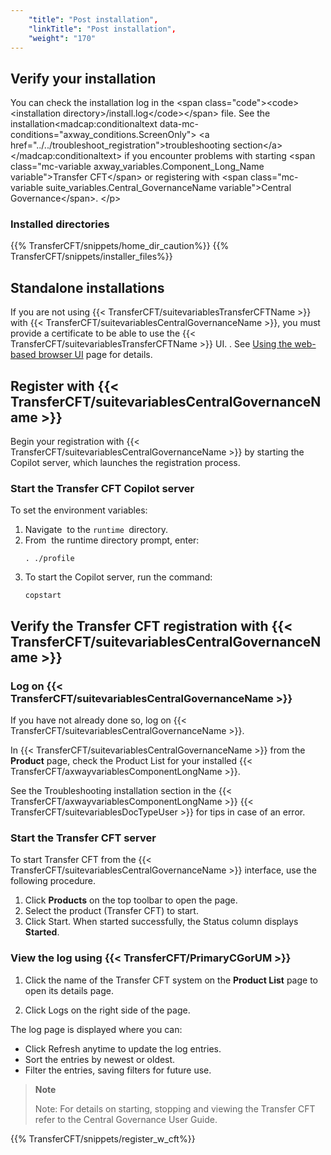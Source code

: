 ```yaml
---
    "title": "Post installation",
    "linkTitle": "Post installation",
    "weight": "170"
---
```

Verify your installation
------------------------

You can check the installation log in the &lt;span class="code"&gt;&lt;code&gt;&lt;installation directory&gt;/install.log&lt;/code&gt;&lt;/span&gt; file. See the installation&lt;madcap:conditionaltext data-mc-conditions="axway_conditions.ScreenOnly"&gt; &lt;a href="../../troubleshoot_registration"&gt;troubleshooting section&lt;/a&gt;&lt;/madcap:conditionaltext&gt; if you encounter problems with starting &lt;span class="mc-variable axway_variables.Component_Long_Name variable"&gt;Transfer CFT&lt;/span&gt; or registering with &lt;span class="mc-variable suite_variables.Central_GovernanceName variable"&gt;Central Governance&lt;/span&gt;.
&lt;/p&gt;

### Installed directories

{{% TransferCFT/snippets/home_dir_caution%}}
{{% TransferCFT/snippets/installer_files%}}

Standalone installations
------------------------

If you are not using {{< TransferCFT/suitevariablesTransferCFTName  >}} with {{< TransferCFT/suitevariablesCentralGovernanceName  >}}, you must provide a certificate to be able to use the {{< TransferCFT/suitevariablesTransferCFTName  >}} UI. . See [Using the web-based browser UI](../../../../c_intro_userinterfaces/web_copilot_ui#Connect2) page for details.

Register with {{< TransferCFT/suitevariablesCentralGovernanceName  >}}
---------------------------------------------------------------------------

Begin your registration with {{< TransferCFT/suitevariablesCentralGovernanceName  >}} by starting the Copilot server, which launches the registration process.

### Start the Transfer CFT Copilot server

To set the environment variables:

1. Navigate  to the `runtime `directory.
1. From  the runtime directory prompt, enter:  
    ```
    . ./profile
    ```
1. To start the Copilot server, run the command:
    ```
    copstart
    ```

<span id="Verify"></span>

Verify the Transfer CFT registration with {{< TransferCFT/suitevariablesCentralGovernanceName  >}}
-------------------------------------------------------------------------------------------------------

### Log on {{< TransferCFT/suitevariablesCentralGovernanceName  >}}

If you have not already done so, log on {{< TransferCFT/suitevariablesCentralGovernanceName  >}}.

In {{< TransferCFT/suitevariablesCentralGovernanceName  >}} from the **Product** page, check the Product List for your installed {{< TransferCFT/axwayvariablesComponentLongName  >}}.

See the Troubleshooting installation section in the {{< TransferCFT/axwayvariablesComponentLongName  >}} {{< TransferCFT/suitevariablesDocTypeUser  >}} for tips in case of an error.

### Start the Transfer CFT server

To start Transfer CFT from the {{< TransferCFT/suitevariablesCentralGovernanceName  >}} interface, use the following procedure.

1. Click **Products** on the top toolbar to open the page.
1. Select the product (Transfer CFT) to start.
1. Click Start. When started successfully, the Status column displays **Started**.

### View the log using {{< TransferCFT/PrimaryCGorUM  >}}

1. Click the name of the Transfer CFT system on the **Product List** page to open its details page.

2. Click Logs on the right side of the page.

The log page is displayed where you can:

- Click Refresh anytime to update the log entries.
- Sort the entries by newest or oldest.
- Filter the entries, saving filters for future use.

> **Note**
>
> Note: For details on starting, stopping and viewing the Transfer CFT refer to the Central Governance User Guide.

{{% TransferCFT/snippets/register_w_cft%}}
